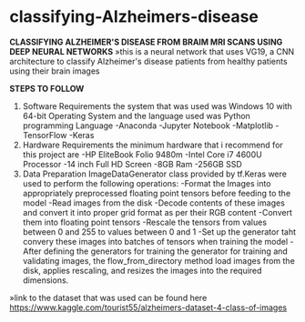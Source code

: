 # classifying-Alzheimers-disease
**CLASSIFYING ALZHEIMER'S DISEASE FROM BRAIM MRI SCANS USING DEEP NEURAL NETWORKS**
»this is a neural network that uses VG19, a CNN architecture to classify Alzheimer's disease patients from healthy patients using their brain images

**STEPS TO FOLLOW**
1. Software Requirements
  the system that was used was Windows 10 with 64-bit Operating System and the language used was Python programming Language
  -Anaconda
  -Jupyter Notebook
  -Matplotlib
  -TensorFlow
  -Keras
2. Hardware Requirements
  the minimum hardware that i recommend for this project are
   -HP EliteBook Folio 9480m
   -Intel Core i7 4600U Processor
   -14 inch Full HD Screen
   -8GB Ram
   -256GB SSD
3. Data Preparation
  ImageDataGenerator class provided by tf.Keras were used to perform the following operations:
  -Format the Images into appropriately preprocessed floating point tensors before feeding to the model
  -Read images from the disk 
  -Decode contents of these images and convert it into proper grid format as per their RGB content
  -Convert them into floating point tensors
  -Rescale the tensors from values between 0 and 255 to values between 0 and 1
  -Set up the generator taht convery these images into batches of tensors when training the model
  -After defining the generators for training the generator for training and validating images, the flow_from_directory method load images from the disk, applies rescaling, 
    and resizes the images into the required dimensions.


»link to the dataset that was used can be found here
https://www.kaggle.com/tourist55/alzheimers-dataset-4-class-of-images
